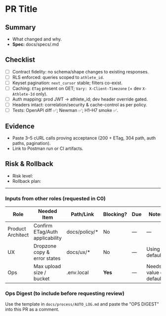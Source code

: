 # PR Title

## Summary
- What changed and why.
- **Spec:** docs/specs/<feature>.md

## Checklist
- [ ] Contract fidelity: no schema/shape changes to existing responses.
- [ ] RLS enforced: queries scoped to `athlete_id`.
- [ ] Keyset pagination: `next_cursor` stable; filters co-exist.
- [ ] Caching: `ETag` present on GET; `Vary: X-Client-Timezone` (+ dev `X-Athlete-Id` only).
- [ ] Auth mapping: prod JWT → athlete_id; dev header override gated.
- [ ] Headers intact: correlation/security & cache-control as per policy.
- [ ] Tests: OpenAPI diff ✅; Newman ✅; H1–H7 smoke ✅.

## Evidence
- Paste 3–5 cURL calls proving acceptance (200 + ETag, 304 path, auth paths, pagination).
- Link to Postman run or CI artifacts.

## Risk & Rollback
- Risk level:
- Rollback plan:

---

### Inputs from other roles (requested in C0)
| Role | Needed Item | Path/Link | Blocking? | Due | Notes |
|------|-------------|-----------|-----------|-----|-------|
| Product Architect | Confirm ETag/Auth applicability | docs/policy/* | No | — | — |
| UX | Dropzone copy & error states | docs/ux/* | No | — | Using defaults |
| Ops | Max upload size / bucket | .env.local | **Yes** | — | Needs value or default |

### Ops Digest (to include before requesting review)
Use the template in `docs/process/AUTO_LOG.md` and paste the "OPS DIGEST" into this PR as a comment.
